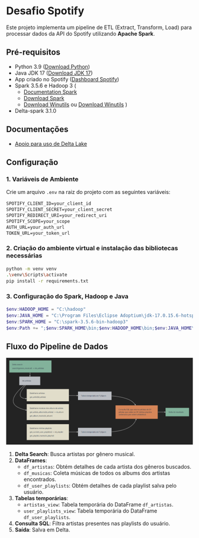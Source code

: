 # Desafio Spotify

Este projeto implementa um pipeline de ETL (Extract, Transform, Load) para processar dados da API do Spotify utilizando **Apache Spark**.

## Pré-requisitos  
- Python 3.9 ([Download Python](https://www.python.org/downloads/release/python-390/))
- Java JDK 17 ([Download JDK 17](https://adoptium.net/temurin/releases/))  
- App criado no Spotify ([Dashboard Spotify](https://developer.spotify.com/dashboard/))
- Spark 3.5.6 e Hadoop 3 (
    - [Documentation Spark](https://www.apache.org/dyn/closer.lua/spark/spark-3.5.6/)
    - [Download Spark](https://dlcdn.apache.org/spark/spark-3.5.6/spark-3.5.6-bin-hadoop3.tgz)
    - [Download Winutils](https://github.com/steveloughran/winutils) ou [Download Winutils](https://github.com/cdarlint/winutils)
)
- Delta-spark 3.1.0

## Documentações
- [Apoio para uso de Delta Lake](https://delta.io/latest/delta-spark.html)

## Configuração

### 1. Variáveis de Ambiente  
Crie um arquivo `.env` na raiz do projeto com as seguintes variáveis:
```env
SPOTIFY_CLIENT_ID=your_client_id
SPOTIFY_CLIENT_SECRET=your_client_secret
SPOTIFY_REDIRECT_URI=your_redirect_uri
SPOTIFY_SCOPE=your_scope
AUTH_URL=your_auth_url
TOKEN_URL=your_token_url
```

### 2. Criação do ambiente virtual e instalação das bibliotecas necessárias

```bash
python -m venv venv
.\venv\Scripts\activate
pip install -r requirements.txt
```

### 3. Configuração do Spark, Hadoop e Java

```PowerShell
$env:HADOOP_HOME = "C:\hadoop"
$env:JAVA_HOME = "C:\Program Files\Eclipse Adoptium\jdk-17.0.15.6-hotspot"
$env:SPARK_HOME = "C:\spark-3.5.6-bin-hadoop3"
$env:Path += ";$env:SPARK_HOME\bin;$env:HADOOP_HOME\bin;$env:JAVA_HOME\bin"
```

## Fluxo do Pipeline de Dados

![alt text](src/assets/image.png "Fluxo do Pipeline de Dados")

1. **Delta Search**: Busca artistas por gênero musical.  
2. **DataFrames**:  
   - `df_artistas`: Obtém detalhes de cada artista dos gêneros buscados.  
   - `df_musicas`: Coleta músicas de todos os albums dos artistas encontrados.
   - `df_user_playlists`: Obtém detalhes de cada playlist salva pelo usuário.
3. **Tabelas temporárias**:
   - `artistas_view`: Tabela temporária do DataFrame `df_artistas`.
   - `user_playlists_view`: Tabela temporária do DataFrame `df_user_playlists`.
4. **Consulta SQL**: Filtra artistas presentes nas playlists do usuário.  
5. **Saída**: Salva em Delta. 
